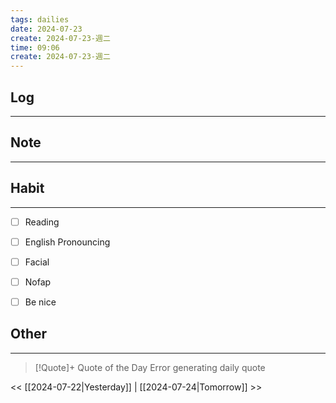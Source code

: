 ```yaml
---
tags: dailies  
date: 2024-07-23
create: 2024-07-23-週二
time: 09:06
create: 2024-07-23-週二
---
```


## Log
---


## Note
---


## Habit
---
- [ ] Reading
- [ ] English Pronouncing
- [ ] Facial
- [ ] Nofap
- [ ] Be nice


## Other
---

> [!Quote]+ Quote of the Day
> Error generating daily quote

<< [[2024-07-22|Yesterday]] | [[2024-07-24|Tomorrow]] >>